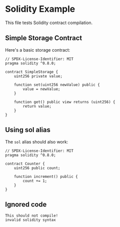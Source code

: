 # Solidity Example

This file tests Solidity contract compilation.

## Simple Storage Contract

Here's a basic storage contract:

```solidity
// SPDX-License-Identifier: MIT
pragma solidity ^0.8.0;

contract SimpleStorage {
    uint256 private value;

    function set(uint256 newValue) public {
        value = newValue;
    }

    function get() public view returns (uint256) {
        return value;
    }
}
```

## Using sol alias

The `sol` alias should also work:

```sol
// SPDX-License-Identifier: MIT
pragma solidity ^0.8.0;

contract Counter {
    uint256 public count;

    function increment() public {
        count += 1;
    }
}
```

## Ignored code

```solidity,ignore
This should not compile!
invalid solidity syntax
```
